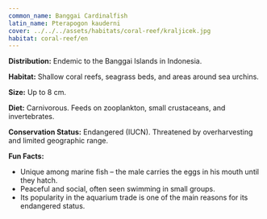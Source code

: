 ```yaml
---
common_name: Banggai Cardinalfish
latin_name: Pterapogon kauderni
cover: ../../../assets/habitats/coral-reef/kraljicek.jpg
habitat: coral-reef/en
---
```

**Distribution:** Endemic to the Banggai Islands in Indonesia.

**Habitat:** Shallow coral reefs, seagrass beds, and areas around sea urchins.

**Size:** Up to 8 cm.

**Diet:** Carnivorous. Feeds on zooplankton, small crustaceans, and invertebrates.

**Conservation Status:** Endangered (IUCN). Threatened by overharvesting and limited geographic range.

**Fun Facts:**  
- Unique among marine fish – the male carries the eggs in his mouth until they hatch.  
- Peaceful and social, often seen swimming in small groups.  
- Its popularity in the aquarium trade is one of the main reasons for its endangered status.
